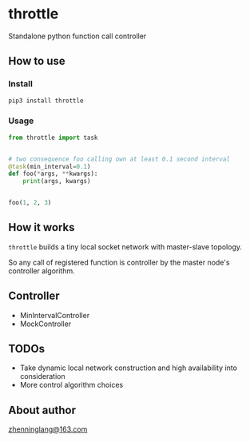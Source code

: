 # throttle

Standalone python function call controller

## How to use

### Install

```bash
pip3 install throttle
```

### Usage

```python
from throttle import task


# two consequence foo calling own at least 0.1 second interval
@task(min_interval=0.1)
def foo(*args, **kwargs):
    print(args, kwargs)


foo(1, 2, 3)
```

## How it works

`throttle` builds a tiny local socket network with master-slave topology.

So any call of registered function is controller by the master node's controller algorithm.

## Controller

- MinIntervalController
- MockController

## TODOs

- Take dynamic local network construction and high availability into consideration
- More control algorithm choices

## About author

zhenninglang@163.com
